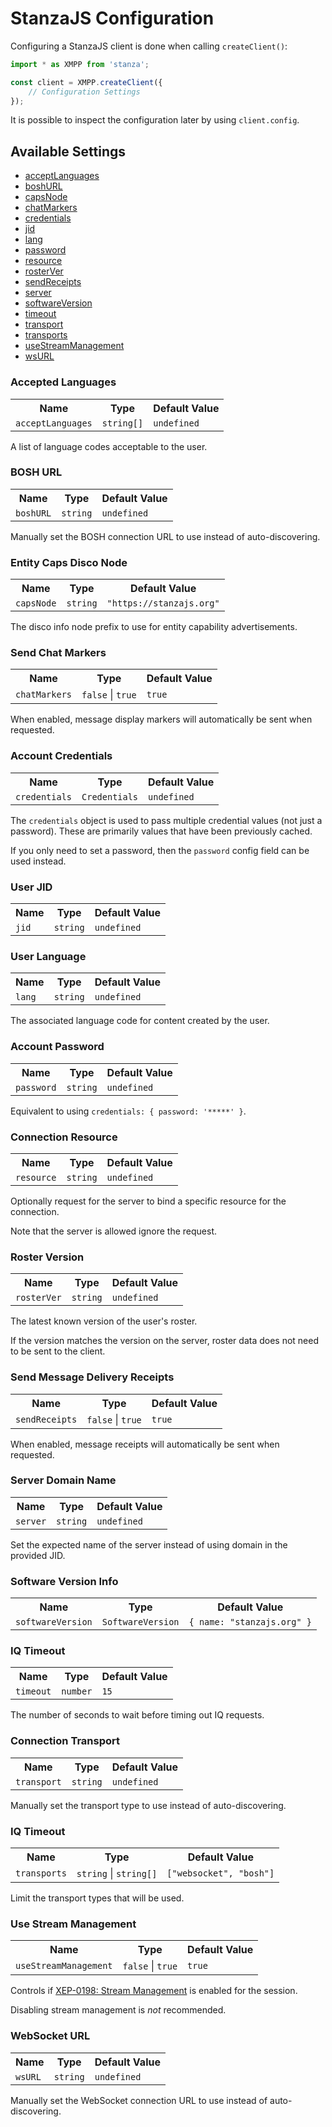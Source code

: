# StanzaJS Configuration

Configuring a StanzaJS client is done when calling `createClient()`:

```typescript
import * as XMPP from 'stanza';

const client = XMPP.createClient({
    // Configuration Settings
});
```

It is possible to inspect the configuration later by using `client.config`.

## Available Settings

<ul><li><a href="#acceptLanguages">acceptLanguages</a></li><li><a href="#boshURL">boshURL</a></li><li><a href="#capsNode">capsNode</a></li><li><a href="#chatMarkers">chatMarkers</a></li><li><a href="#credentials">credentials</a></li><li><a href="#jid">jid</a></li><li><a href="#lang">lang</a></li><li><a href="#password">password</a></li><li><a href="#resource">resource</a></li><li><a href="#rosterVer">rosterVer</a></li><li><a href="#sendReceipts">sendReceipts</a></li><li><a href="#server">server</a></li><li><a href="#softwareVersion">softwareVersion</a></li><li><a href="#timeout">timeout</a></li><li><a href="#transport">transport</a></li><li><a href="#transports">transports</a></li><li><a href="#useStreamManagement">useStreamManagement</a></li><li><a href="#wsURL">wsURL</a></li></ul>
<h3 id="acceptLanguages">Accepted Languages</h3>
<table>
  <tr><th>Name</th><th>Type</th><th>Default Value</th></tr>
  <tr>
     <td><code>acceptLanguages</code></td>
     <td><code>string[]</code></td>
     <td><code>undefined</code></td>
  </tr>
</table>
<p>A list of language codes acceptable to the user.</p>

<h3 id="boshURL">BOSH URL</h3>
<table>
  <tr><th>Name</th><th>Type</th><th>Default Value</th></tr>
  <tr>
     <td><code>boshURL</code></td>
     <td><code>string</code></td>
     <td><code>undefined</code></td>
  </tr>
</table>
<p>Manually set the BOSH connection URL to use instead of auto-discovering.</p>

<h3 id="capsNode">Entity Caps Disco Node</h3>
<table>
  <tr><th>Name</th><th>Type</th><th>Default Value</th></tr>
  <tr>
     <td><code>capsNode</code></td>
     <td><code>string</code></td>
     <td><code>"https://stanzajs.org"</code></td>
  </tr>
</table>
<p>The disco info node prefix to use for entity capability advertisements.</p>

<h3 id="chatMarkers">Send Chat Markers</h3>
<table>
  <tr><th>Name</th><th>Type</th><th>Default Value</th></tr>
  <tr>
     <td><code>chatMarkers</code></td>
     <td><code>false</code> | <code>true</code></td>
     <td><code>true</code></td>
  </tr>
</table>
<p>When enabled, message display markers will automatically be sent when requested.</p>

<h3 id="credentials">Account Credentials</h3>
<table>
  <tr><th>Name</th><th>Type</th><th>Default Value</th></tr>
  <tr>
     <td><code>credentials</code></td>
     <td><code>Credentials</code></td>
     <td><code>undefined</code></td>
  </tr>
</table>
<p>The <code>credentials</code> object is used to pass multiple credential values (not just a password). These are primarily values that have been previously cached.</p><p>If you only need to set a password, then the <code>password</code> config field can be used instead.</p>

<h3 id="jid">User JID</h3>
<table>
  <tr><th>Name</th><th>Type</th><th>Default Value</th></tr>
  <tr>
     <td><code>jid</code></td>
     <td><code>string</code></td>
     <td><code>undefined</code></td>
  </tr>
</table>
<p></p>

<h3 id="lang">User Language</h3>
<table>
  <tr><th>Name</th><th>Type</th><th>Default Value</th></tr>
  <tr>
     <td><code>lang</code></td>
     <td><code>string</code></td>
     <td><code>undefined</code></td>
  </tr>
</table>
<p>The associated language code for content created by the user.</p>

<h3 id="password">Account Password</h3>
<table>
  <tr><th>Name</th><th>Type</th><th>Default Value</th></tr>
  <tr>
     <td><code>password</code></td>
     <td><code>string</code></td>
     <td><code>undefined</code></td>
  </tr>
</table>
<p>Equivalent to using <code>credentials: { password: '*****' }</code>.</p>

<h3 id="resource">Connection Resource</h3>
<table>
  <tr><th>Name</th><th>Type</th><th>Default Value</th></tr>
  <tr>
     <td><code>resource</code></td>
     <td><code>string</code></td>
     <td><code>undefined</code></td>
  </tr>
</table>
<p>Optionally request for the server to bind a specific resource for the connection.</p><p>Note that the server is allowed ignore the request.</p>

<h3 id="rosterVer">Roster Version</h3>
<table>
  <tr><th>Name</th><th>Type</th><th>Default Value</th></tr>
  <tr>
     <td><code>rosterVer</code></td>
     <td><code>string</code></td>
     <td><code>undefined</code></td>
  </tr>
</table>
<p>The latest known version of the user's roster.</p><p>If the version matches the version on the server, roster data does not need to be sent to the client.</p>

<h3 id="sendReceipts">Send Message Delivery Receipts</h3>
<table>
  <tr><th>Name</th><th>Type</th><th>Default Value</th></tr>
  <tr>
     <td><code>sendReceipts</code></td>
     <td><code>false</code> | <code>true</code></td>
     <td><code>true</code></td>
  </tr>
</table>
<p>When enabled, message receipts will automatically be sent when requested.</p>

<h3 id="server">Server Domain Name</h3>
<table>
  <tr><th>Name</th><th>Type</th><th>Default Value</th></tr>
  <tr>
     <td><code>server</code></td>
     <td><code>string</code></td>
     <td><code>undefined</code></td>
  </tr>
</table>
<p>Set the expected name of the server instead of using domain in the provided JID.</p>

<h3 id="softwareVersion">Software Version Info</h3>
<table>
  <tr><th>Name</th><th>Type</th><th>Default Value</th></tr>
  <tr>
     <td><code>softwareVersion</code></td>
     <td><code>SoftwareVersion</code></td>
     <td><code>{ name: "stanzajs.org" }</code></td>
  </tr>
</table>
<p></p>

<h3 id="timeout">IQ Timeout</h3>
<table>
  <tr><th>Name</th><th>Type</th><th>Default Value</th></tr>
  <tr>
     <td><code>timeout</code></td>
     <td><code>number</code></td>
     <td><code>15</code></td>
  </tr>
</table>
<p>The number of seconds to wait before timing out IQ requests.</p>

<h3 id="transport">Connection Transport</h3>
<table>
  <tr><th>Name</th><th>Type</th><th>Default Value</th></tr>
  <tr>
     <td><code>transport</code></td>
     <td><code>string</code></td>
     <td><code>undefined</code></td>
  </tr>
</table>
<p>Manually set the transport type to use instead of auto-discovering.</p>

<h3 id="transports">IQ Timeout</h3>
<table>
  <tr><th>Name</th><th>Type</th><th>Default Value</th></tr>
  <tr>
     <td><code>transports</code></td>
     <td><code>string</code> | <code>string[]</code></td>
     <td><code>["websocket", "bosh"]</code></td>
  </tr>
</table>
<p>Limit the transport types that will be used.</p>

<h3 id="useStreamManagement">Use Stream Management</h3>
<table>
  <tr><th>Name</th><th>Type</th><th>Default Value</th></tr>
  <tr>
     <td><code>useStreamManagement</code></td>
     <td><code>false</code> | <code>true</code></td>
     <td><code>true</code></td>
  </tr>
</table>
<p>Controls if <a href="https://xmpp.org/extensions/xep-0198.html">XEP-0198: Stream Management</a> is enabled for the session.</p><p>Disabling stream management is <i>not</i> recommended.</p>

<h3 id="wsURL">WebSocket URL</h3>
<table>
  <tr><th>Name</th><th>Type</th><th>Default Value</th></tr>
  <tr>
     <td><code>wsURL</code></td>
     <td><code>string</code></td>
     <td><code>undefined</code></td>
  </tr>
</table>
<p>Manually set the WebSocket connection URL to use instead of auto-discovering.</p>
